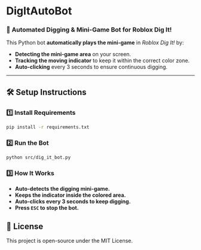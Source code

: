 # DigItAutoBot

### 🤖 **Automated Digging & Mini-Game Bot for Roblox Dig It!**

This Python bot **automatically plays the mini-game** in *Roblox Dig It!* by:
- **Detecting the mini-game area** on your screen.
- **Tracking the moving indicator** to keep it within the correct color zone.
- **Auto-clicking** every 3 seconds to ensure continuous digging.

---

## **🛠️ Setup Instructions**
### 1️⃣ **Install Requirements**
```bash
pip install -r requirements.txt
```

### 2️⃣ **Run the Bot**
```bash
python src/dig_it_bot.py
```

### 3️⃣ **How It Works**
- **Auto-detects the digging mini-game.**
- **Keeps the indicator inside the colored area.**
- **Auto-clicks every 3 seconds to keep digging.**
- **Press `ESC` to stop the bot.**

## **📜 License**
This project is open-source under the MIT License.
